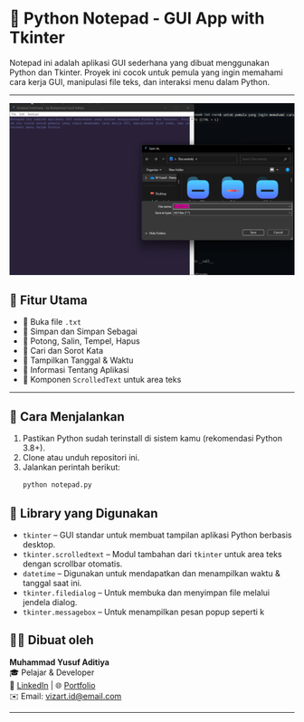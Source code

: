 # 📝 Python Notepad - GUI App with Tkinter

Notepad ini adalah aplikasi GUI sederhana yang dibuat menggunakan Python dan Tkinter. Proyek ini cocok untuk pemula yang ingin memahami cara kerja GUI, manipulasi file teks, dan interaksi menu dalam Python.

---
![Notepad Preview](Preview-notepad.png) 

## 📌 Fitur Utama

- 🔹 Buka file `.txt`
- 🔹 Simpan dan Simpan Sebagai
- 🔹 Potong, Salin, Tempel, Hapus
- 🔹 Cari dan Sorot Kata
- 🔹 Tampilkan Tanggal & Waktu
- 🔹 Informasi Tentang Aplikasi
- 🔹 Komponen `ScrolledText` untuk area teks

---

## 🚀 Cara Menjalankan

1. Pastikan Python sudah terinstall di sistem kamu (rekomendasi Python 3.8+).
2. Clone atau unduh repositori ini.
3. Jalankan perintah berikut:
   ```bash
   python notepad.py

## 🧠 Library yang Digunakan

- `tkinter` – GUI standar untuk membuat tampilan aplikasi Python berbasis desktop.
- `tkinter.scrolledtext` – Modul tambahan dari `tkinter` untuk area teks dengan scrollbar otomatis.
- `datetime` – Digunakan untuk mendapatkan dan menampilkan waktu & tanggal saat ini.
- `tkinter.filedialog` – Untuk membuka dan menyimpan file melalui jendela dialog.
- `tkinter.messagebox` – Untuk menampilkan pesan popup seperti k


## 👨‍💻 Dibuat oleh

**Muhammad Yusuf Aditiya**  
🎓 Pelajar & Developer  
💼 [LinkedIn](https://linkedin.com/in/myfza) | 🌐 [Portfolio](https://vizart.netlify.app)  
✉️ Email: vizart.id@email.com

---
